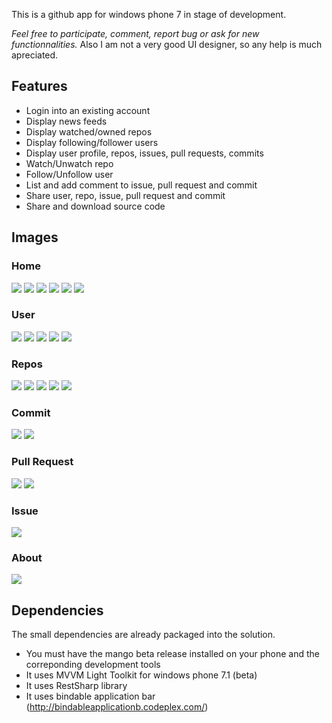 This is a github app for windows phone 7 in stage of development.

*Feel free to participate, comment, report bug or ask for new functionnalities.* Also I am not a very good UI designer, so any help is much apreciated.

## Features
- Login into an existing account
- Display news feeds
- Display watched/owned repos
- Display following/follower users
- Display user profile, repos, issues, pull requests, commits
- Watch/Unwatch repo
- Follow/Unfollow user
- List and add comment to issue, pull request and commit
- Share user, repo, issue, pull request and commit
- Share and download source code

## Images

### Home
![](https://github.com/michelsalib/Gi7/raw/master/Screens/Home/NewsFeed.png) ![](https://github.com/michelsalib/Gi7/raw/master/Screens/Home/Repos.png) ![](https://github.com/michelsalib/Gi7/raw/master/Screens/Home/Following.png) ![](https://github.com/michelsalib/Gi7/raw/master/Screens/Home/Follower.png) ![](https://github.com/michelsalib/Gi7/raw/master/Screens/Home/Profile.png) ![](https://github.com/michelsalib/Gi7/raw/master/Screens/Home/Explore.png) 

### User
![](https://github.com/michelsalib/Gi7/raw/master/Screens/User/Feed.png) ![](https://github.com/michelsalib/Gi7/raw/master/Screens/User/Details.png) ![](https://github.com/michelsalib/Gi7/raw/master/Screens/User/Followings.png) ![](https://github.com/michelsalib/Gi7/raw/master/Screens/User/Followers.png) ![](https://github.com/michelsalib/Gi7/raw/master/Screens/User/Repos.png) 

### Repos
![](https://github.com/michelsalib/Gi7/raw/master/Screens/Repo/Repo.png) ![](https://github.com/michelsalib/Gi7/raw/master/Screens/Repo/Commits.png) ![](https://github.com/michelsalib/Gi7/raw/master/Screens/Repo/Issues.png) ![](https://github.com/michelsalib/Gi7/raw/master/Screens/Repo/PullRequests.png) ![](https://github.com/michelsalib/Gi7/raw/master/Screens/Repo/Watchers.png) 

### Commit
![](https://github.com/michelsalib/Gi7/raw/master/Screens/Commit/Details.png) ![](https://github.com/michelsalib/Gi7/raw/master/Screens/Commit/Comments.png) 

### Pull Request
![](https://github.com/michelsalib/Gi7/raw/master/Screens/PullRequest/Details.png) ![](https://github.com/michelsalib/Gi7/raw/master/Screens/PullRequest/Comments.png) 

### Issue
![](https://github.com/michelsalib/Gi7/raw/master/Screens/Issue/Details.png) 

### About
![](https://github.com/michelsalib/Gi7/raw/master/Screens/About.png) 

## Dependencies
The small dependencies are already packaged into the solution.

- You must have the mango beta release installed on your phone and the correponding development tools
- It uses MVVM Light Toolkit for windows phone 7.1 (beta)
- It uses RestSharp library
- It uses bindable application bar (http://bindableapplicationb.codeplex.com/)

